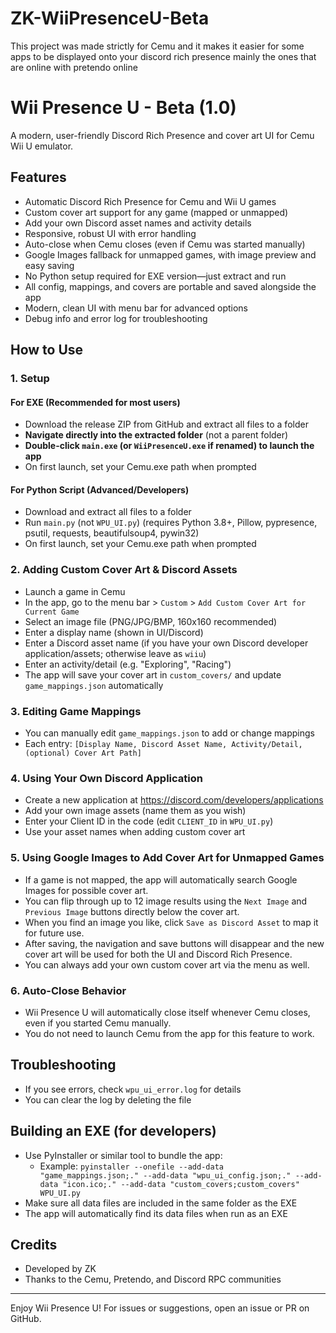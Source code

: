 # ZK-WiiPresenceU-Beta
This project was made strictly for Cemu and it makes it easier for some apps to be displayed onto your discord rich presence mainly the ones that are online with pretendo online 


# Wii Presence U - Beta (1.0)

A modern, user-friendly Discord Rich Presence and cover art UI for Cemu Wii U emulator.

## Features
- Automatic Discord Rich Presence for Cemu and Wii U games
- Custom cover art support for any game (mapped or unmapped)
- Add your own Discord asset names and activity details
- Responsive, robust UI with error handling
- Auto-close when Cemu closes (even if Cemu was started manually)
- Google Images fallback for unmapped games, with image preview and easy saving
- No Python setup required for EXE version—just extract and run
- All config, mappings, and covers are portable and saved alongside the app
- Modern, clean UI with menu bar for advanced options
- Debug info and error log for troubleshooting

## How to Use

### 1. Setup
#### For EXE (Recommended for most users)
- Download the release ZIP from GitHub and extract all files to a folder
- **Navigate directly into the extracted folder** (not a parent folder)
- **Double-click `main.exe` (or `WiiPresenceU.exe` if renamed) to launch the app**
- On first launch, set your Cemu.exe path when prompted

#### For Python Script (Advanced/Developers)
- Download and extract all files to a folder
- Run `main.py` (not `WPU_UI.py`) (requires Python 3.8+, Pillow, pypresence, psutil, requests, beautifulsoup4, pywin32)
- On first launch, set your Cemu.exe path when prompted

### 2. Adding Custom Cover Art & Discord Assets
- Launch a game in Cemu
- In the app, go to the menu bar > `Custom` > `Add Custom Cover Art for Current Game`
- Select an image file (PNG/JPG/BMP, 160x160 recommended)
- Enter a display name (shown in UI/Discord)
- Enter a Discord asset name (if you have your own Discord developer application/assets; otherwise leave as `wiiu`)
- Enter an activity/detail (e.g. "Exploring", "Racing")
- The app will save your cover art in `custom_covers/` and update `game_mappings.json` automatically

### 3. Editing Game Mappings
- You can manually edit `game_mappings.json` to add or change mappings
- Each entry: `[Display Name, Discord Asset Name, Activity/Detail, (optional) Cover Art Path]`

### 4. Using Your Own Discord Application
- Create a new application at https://discord.com/developers/applications
- Add your own image assets (name them as you wish)
- Enter your Client ID in the code (edit `CLIENT_ID` in `WPU_UI.py`)
- Use your asset names when adding custom cover art

### 5. Using Google Images to Add Cover Art for Unmapped Games
- If a game is not mapped, the app will automatically search Google Images for possible cover art.
- You can flip through up to 12 image results using the `Next Image` and `Previous Image` buttons directly below the cover art.
- When you find an image you like, click `Save as Discord Asset` to map it for future use.
- After saving, the navigation and save buttons will disappear and the new cover art will be used for both the UI and Discord Rich Presence.
- You can always add your own custom cover art via the menu as well.

### 6. Auto-Close Behavior
- Wii Presence U will automatically close itself whenever Cemu closes, even if you started Cemu manually.
- You do not need to launch Cemu from the app for this feature to work.

## Troubleshooting
- If you see errors, check `wpu_ui_error.log` for details
- You can clear the log by deleting the file

## Building an EXE (for developers)
- Use PyInstaller or similar tool to bundle the app:
  - Example: `pyinstaller --onefile --add-data "game_mappings.json;." --add-data "wpu_ui_config.json;." --add-data "icon.ico;." --add-data "custom_covers;custom_covers" WPU_UI.py`
- Make sure all data files are included in the same folder as the EXE
- The app will automatically find its data files when run as an EXE

## Credits
- Developed by ZK
- Thanks to the Cemu, Pretendo, and Discord RPC communities

---

Enjoy Wii Presence U! For issues or suggestions, open an issue or PR on GitHub.
